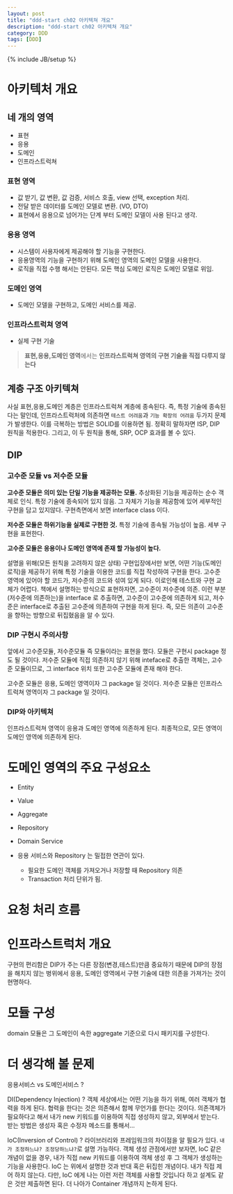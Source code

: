 ```yaml
---
layout: post
title: "ddd-start ch02 아키텍쳐 개요"
description: "ddd-start ch02 아키텍쳐 개요"
category: DDD
tags: [DDD]
---
```

{% include JB/setup %}

# 아키텍처 개요

## 네 개의 영역

- 표현
- 응용
- 도메인
- 인프라스트럭쳐

### 표현 영역

- 값 받기, 값 변환, 값 검증, 서비스 호출, view 선택, exception 처리.
- 전달 받은 데이터를 도메인 모델로 변환. (VO, DTO)
- 표현에서 응용으로 넘어가는 단계 부터 도메인 모델이 사용 된다고 생각.

### 응용 영역

- 시스템이 사용자에게 제공해야 할 기능을 구현한다.
- 응용영역의 기능을 구현하기 위해 도메인 영역의 도메인 모델을 사용한다.
- 로직을 직접 수행 해서는 안된다. 모든 핵심 도메인 로직은 도메인 모델로 위임.

### 도메인 영역

- 도메인 모델을 구현하고, 도메인 서비스를 제공.

### 인프라스트럭쳐 영역

- 실제 구현 기술

> **표현,응용,도메인 영역**에서는 **인프라스트럭쳐 영역의 구현 기술을 직접 다루지 않는다**

## 계층 구조 아키텍쳐

사실 표현,응용,도메인 계층은 인프라스트럭쳐 계층에 종속된다.
즉, 특정 기술에 종속된다는 말인데, 인프라스트럭처에 의존하면 `테스트 어려움`과 `기능 확장의 어려움` 두가지 문제가 발생한다.
이를 극복하는 방법은 SOLID를 이용하면 됨.
정확히 말하자면 ISP, DIP 원칙을 적용한다.
그리고, 이 두 원칙을 통해, SRP, OCP 효과를 볼 수 있다.

## DIP

### 고수준 모듈 vs 저수준 모듈

**고수준 모듈은 의미 있는 단일 기능을 제공하는 모듈.**
추상화된 기능을 제공하는 순수 객체로 인식. 특정 기술에 종속되어 있지 않음.
그 자체가 기능을 제공함에 있어 세부적인 구현을 담고 있지않다.
구현측면에서 보면 interface class 이다.

**저수준 모듈은 하위기능을 실제로 구현한 것.**
특정 기술에 종속될 가능성이 높음.
세부 구현을 표현한다.

**고수준 모듈은 응용이나 도메인 영역에 존재 할 가능성이 높다.**

설명을 위해(모든 원칙을 고려하지 않은 상태) 구현입장에서만 보면,
어떤 기능(도메인 로직)을 제공하기 위해 특정 기술을 이용한 코드를 직접 작성하여 구현을 한다.
고수준 영역에 있어야 할 코드가, 저수준의 코드와 섞여 있게 되다. 이로인해 테스트와 구현 교체가 어렵다.
책에서 설명하는 방식으로 표현하자면, 고수준이 저수준에 의존.
이런 부분(저수준에 의존하는)을 interface 로 추출하면, 고수준이 고수준에 의존하게 되고,
저수준은 interface로 추출된 고수준에 의존하여 구현을 하게 된다.
즉, 모든 의존이 고수준을 향하는 방향으로 뒤집혔음을 알 수 있다.

### DIP 구현시 주의사항

앞에서 고수준모듈, 저수준모듈 즉 모듈이라는 표현을 했다.
모듈은 구현시 package 정도 될 것이다. 저수준 모듈에 직접 의존하지 않기 위해 inteface로 추출한 객체는,
고수준 모듈이므로, 그 interface 위치 또한 고수준 모듈에 존재 해야 한다.

고수준 모듈은 응용, 도메인 영역이자 그 package 일 것이다.
저수준 모듈은 인프라스트럭쳐 영역이자 그 package 일 것이다.

### DIP와 아키텍쳐

인프라스트럭쳐 영역이 응용과 도메인 영역에 의존하게 된다.
최종적으로, 모든 영역이 도메인 영역에 의존하게 된다.

# 도메인 영역의 주요 구성요소

- Entity
- Value
- Aggregate
- Repository
- Domain Service

- 응용 서비스와 Repository 는 밀접한 연관이 있다.
  - 필요한 도메인 객체를 가져오거나 저장할 때 Repository 의존
  - Transaction 처리 단위가 됨.

# 요청 처리 흐름

# 인프라스트럭처 개요

구현의 편리함은 DIP가 주는 다른 장점(변경,테스트)만큼 중요하기 때문에
DIP의 장점을 해치지 않는 벙위에서 응용, 도메인 영역에서 구현 기술에 대한
의존을 가져가는 것이 현명하다.

# 모듈 구성

domain 모듈은 그 도메인이 속한 aggregate 기준으로 다시 패키지를 구성한다.

# 더 생각해 볼 문제

응용서비스 vs 도메인서비스 ?

DI(Dependency Injection) ?
객체 세상에서는 어떤 기능을 하기 위해, 여러 객체가 협력을 하게 된다.
협력을 한다는 것은 의존해서 함께 무언가를 한다는 것이다.
의존객체가 필요하다고 해서 내가 new 키워드를 이용하여 직접 생성하지 않고,
외부에서 받는다. 받는 방법은 생성자 혹은 수정자 메소드를 통해서...

IoC(Inversion of Control) ?
라이브러리와 프레임워크의 차이점을 알 필요가 있다.
`내가 조정하느냐? 조정당하느냐?`로 설명 가능하다.
객체 생성 관점에서만 보자면, IoC 같은 개념이 없을 경우,
내가 직접 new 키워드를 이용하여 객체 생성 후 그 객체가 생성하는 기능을 사용한다.
IoC 는 위에서 설명한 것과 반대 혹은 뒤집힌 개념이다. 내가 직접 제어 하지 않는다.
다만, IoC 에게 나는 이런 저런 객체를 사용할 것입니다 하고 설계도 같은 것만 제출하면 된다.
더 나아가 Container 개념까지 논하게 된다.
